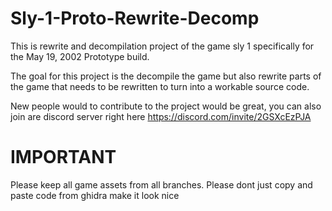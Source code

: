 # Sly-1-Proto-Rewrite-Decomp

This is rewrite and decompilation project of the game sly 1 specifically for the May 19, 2002 Prototype build.

The goal for this project is the decompile the game but also rewrite parts of the game that needs to be rewritten to turn into a workable source code.

New people would to contribute to the project would be great, you can also join are discord server right here https://discord.com/invite/2GSXcEzPJA

# IMPORTANT
Please keep all game assets from all branches.
Please dont just copy and paste code from ghidra make it look nice
